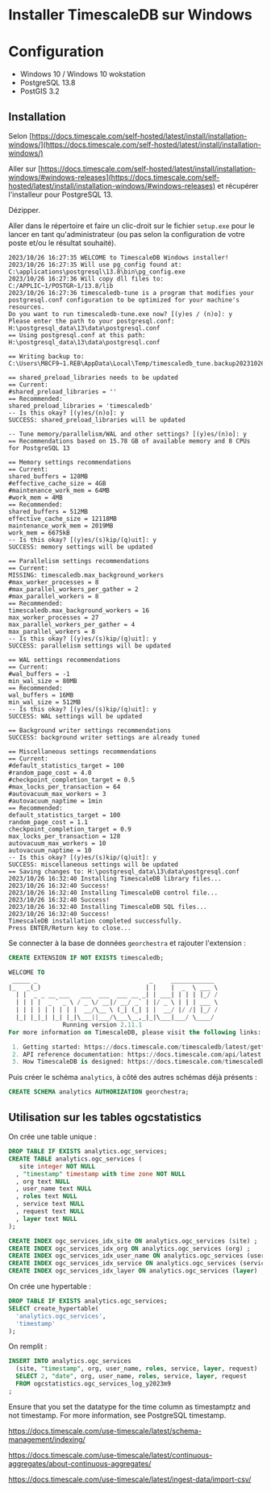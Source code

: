 
# Installer TimescaleDB sur Windows

# Configuration

- Windows 10 / Windows 10 wokstation
- PostgreSQL 13.8
- PostGIS 3.2


## Installation

Selon [https://docs.timescale.com/self-hosted/latest/install/installation-windows/](https://docs.timescale.com/self-hosted/latest/install/installation-windows/)


Aller sur [https://docs.timescale.com/self-hosted/latest/install/installation-windows/#windows-releases](https://docs.timescale.com/self-hosted/latest/install/installation-windows/#windows-releases) et récupérer l'installeur pour PostgreSQL 13.

Dézipper.

Aller dans le répertoire et faire un clic-droit sur le fichier `setup.exe` pour le lancer en tant qu'administrateur (ou pas selon la configuration de votre poste et/ou le résultat souhaité).

```
2023/10/26 16:27:35 WELCOME to TimescaleDB Windows installer!
2023/10/26 16:27:35 Will use pg_config found at:  C:\applications\postgresql\13.8\bin\pg_config.exe
2023/10/26 16:27:36 Will copy dll files to:  C:/APPLIC~1/POSTGR~1/13.8/lib
2023/10/26 16:27:36 timescaledb-tune is a program that modifies your postgresql.conf configuration to be optimized for your machine's resources.
Do you want to run timescaledb-tune.exe now? [(y)es / (n)o]: y
Please enter the path to your postgresql.conf:
H:\postgresql_data\13\data\postgresql.conf
== Using postgresql.conf at this path:
H:\postgresql_data\13\data\postgresql.conf

== Writing backup to:
C:\Users\M8CF9~1.REB\AppData\Local\Temp/timescaledb_tune.backup202310261629

== shared_preload_libraries needs to be updated
== Current:
#shared_preload_libraries = ''
== Recommended:
shared_preload_libraries = 'timescaledb'
-- Is this okay? [(y)es/(n)o]: y
SUCCESS: shared_preload_libraries will be updated

-- Tune memory/parallelism/WAL and other settings? [(y)es/(n)o]: y
== Recommendations based on 15.78 GB of available memory and 8 CPUs for PostgreSQL 13

== Memory settings recommendations
== Current:
shared_buffers = 128MB
#effective_cache_size = 4GB
#maintenance_work_mem = 64MB
#work_mem = 4MB
== Recommended:
shared_buffers = 512MB
effective_cache_size = 12118MB
maintenance_work_mem = 2019MB
work_mem = 6675kB
-- Is this okay? [(y)es/(s)kip/(q)uit]: y
SUCCESS: memory settings will be updated

== Parallelism settings recommendations
== Current:
MISSING: timescaledb.max_background_workers
#max_worker_processes = 8
#max_parallel_workers_per_gather = 2
#max_parallel_workers = 8
== Recommended:
timescaledb.max_background_workers = 16
max_worker_processes = 27
max_parallel_workers_per_gather = 4
max_parallel_workers = 8
-- Is this okay? [(y)es/(s)kip/(q)uit]: y
SUCCESS: parallelism settings will be updated

== WAL settings recommendations
== Current:
#wal_buffers = -1
min_wal_size = 80MB
== Recommended:
wal_buffers = 16MB
min_wal_size = 512MB
-- Is this okay? [(y)es/(s)kip/(q)uit]: y
SUCCESS: WAL settings will be updated

== Background writer settings recommendations
SUCCESS: background writer settings are already tuned

== Miscellaneous settings recommendations
== Current:
#default_statistics_target = 100
#random_page_cost = 4.0
#checkpoint_completion_target = 0.5
#max_locks_per_transaction = 64
#autovacuum_max_workers = 3
#autovacuum_naptime = 1min
== Recommended:
default_statistics_target = 100
random_page_cost = 1.1
checkpoint_completion_target = 0.9
max_locks_per_transaction = 128
autovacuum_max_workers = 10
autovacuum_naptime = 10
-- Is this okay? [(y)es/(s)kip/(q)uit]: y
SUCCESS: miscellaneous settings will be updated
== Saving changes to: H:\postgresql_data\13\data\postgresql.conf
2023/10/26 16:32:40 Installing TimescaleDB library files...
2023/10/26 16:32:40 Success!
2023/10/26 16:32:40 Installing TimescaleDB control file...
2023/10/26 16:32:40 Success!
2023/10/26 16:32:40 Installing TimescaleDB SQL files...
2023/10/26 16:32:40 Success!
TimescaleDB installation completed successfully.
Press ENTER/Return key to close...
```


Se connecter à la base de données `georchestra` et rajouter l'extension : 

```sql
CREATE EXTENSION IF NOT EXISTS timescaledb;

WELCOME TO
 _____ _                               _     ____________  
|_   _(_)                             | |    |  _  \ ___ \ 
  | |  _ _ __ ___   ___  ___  ___ __ _| | ___| | | | |_/ / 
  | | | |  _ ` _ \ / _ \/ __|/ __/ _` | |/ _ \ | | | ___ \ 
  | | | | | | | | |  __/\__ \ (_| (_| | |  __/ |/ /| |_/ /
  |_| |_|_| |_| |_|\___||___/\___\__,_|_|\___|___/ \____/
               Running version 2.11.1
For more information on TimescaleDB, please visit the following links:

 1. Getting started: https://docs.timescale.com/timescaledb/latest/getting-started
 2. API reference documentation: https://docs.timescale.com/api/latest
 3. How TimescaleDB is designed: https://docs.timescale.com/timescaledb/latest/overview/core-concepts
```

Puis créer le schéma `analytics`, à côté des autres schémas déjà présents :

```sql
CREATE SCHEMA analytics AUTHORIZATION georchestra;
```


## Utilisation sur les tables ogcstatistics

On crée une table unique :

```sql
DROP TABLE IF EXISTS analytics.ogc_services;
CREATE TABLE analytics.ogc_services (
   site integer NOT NULL
  , "timestamp" timestamp with time zone NOT NULL
  , org text NULL
  , user_name text NULL
  , roles text NULL
  , service text NULL
  , request text NULL
  , layer text NULL
);

CREATE INDEX ogc_services_idx_site ON analytics.ogc_services (site) ;
CREATE INDEX ogc_services_idx_org ON analytics.ogc_services (org) ;
CREATE INDEX ogc_services_idx_user_name ON analytics.ogc_services (user_name) ;
CREATE INDEX ogc_services_idx_service ON analytics.ogc_services (service) ;
CREATE INDEX ogc_services_idx_layer ON analytics.ogc_services (layer) ;
```

On crée une hypertable :

```sql
DROP TABLE IF EXISTS analytics.ogc_services;
SELECT create_hypertable(
  'analytics.ogc_services',
  'timestamp'
);
```

On remplit :

```sql
INSERT INTO analytics.ogc_services
  (site, "timestamp", org, user_name, roles, service, layer, request) 
  SELECT 2, "date", org, user_name, roles, service, layer, request
  FROM ogcstatistics.ogc_services_log_y2023m9 
;
```


Ensure that you set the datatype for the time column as timestamptz and not timestamp. For more information, see PostgreSQL timestamp.

https://docs.timescale.com/use-timescale/latest/schema-management/indexing/

https://docs.timescale.com/use-timescale/latest/continuous-aggregates/about-continuous-aggregates/

https://docs.timescale.com/use-timescale/latest/ingest-data/import-csv/
